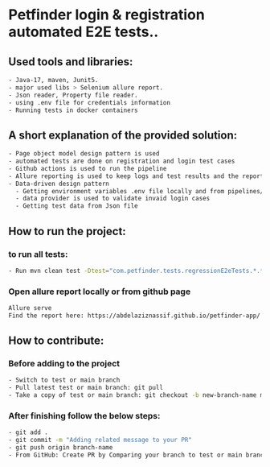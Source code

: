 # Petfinder login & registration automated E2E tests..

## Used tools and libraries:
```bash
- Java-17, maven, Junit5.
- major used libs > Selenium allure report.
- Json reader, Property file reader.
- using .env file for credentials information
- Running tests in docker containers
```

## A short explanation of the provided solution:
```bash
- Page object model design pattern is used
- automated tests are done on registration and login test cases
- Github actions is used to run the pipeline 
- Allure reporting is used to keep logs and test results and the report is automatically deployed on github pages after the pipeline https://abdelaziznassif.github.io/petfinder-app/
- Data-driven design pattern
  - Getting environment variables .env file locally and from pipelines/.env.prod file remotely
  - data provider is used to validate invaid login cases
  - Getting test data from Json file
```

## How to run the project:
### to run all tests: 
```bash
- Run mvn clean test -Dtest="com.petfinder.tests.regressionE2eTests.*.**"
```
### Open allure report locally or from github page
```bash
Allure serve
Find the report here: https://abdelaziznassif.github.io/petfinder-app/
```

## How to contribute:
### Before adding to the project
```bash
- Switch to test or main branch
- Pull latest test or main branch: git pull
- Take a copy of test or main branch: git checkout -b new-branch-name main
```
### After finishing follow the below steps:
```bash
- git add .
- git commit -m "Adding related message to your PR"
- git push origin branch-name
- From GitHub: Create PR by Comparing your branch to test or main branch
```
